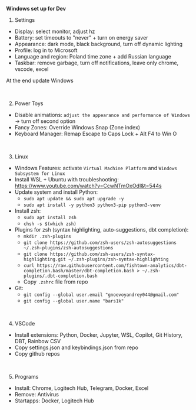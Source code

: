 **Windows set up for Dev**

1. Settings
- Display: select monitor, adjust hz
- Battery: set timeouts to "never" + turn on energy saver
- Appearance: dark mode, black background, turn off dynamic lighting
- Profile: log in to Microsoft
- Language and region: Poland time zone + add Russian language
- Taskbar: remove garbage, turn off notifications, leave only chrome, vscode, excel

At the end update Windows

<br>

2. Power Toys
- Disable animations: `adjust the appearance and performance of Windows` -> turn off second option
- Fancy Zones: Override Windows Snap (Zone index)
- Keyboard Manager: Remap Escape to Caps Lock + Alt F4 to Win O

<br>

3. Linux
- Windows Features: activate `Virtual Machine Platform` and `Windows Subsystem for Linux`
- Install WSL + Ubuntu with troubleshooting: https://www.youtube.com/watch?v=CcwNTmOxOdI&t=544s
- Update system and install Python:
    - `sudo apt update && sudo apt upgrade -y`
    - `sudo apt install -y python3 python3-pip python3-venv`
- Install zsh:
    - `sudo apt install zsh`
    - `chsh -s $(which zsh)`
- Plugins for zsh (syntax highlighting, auto-suggestions, dbt completion):
    - `mkdir .zsh-plugins`
    - `git clone https://github.com/zsh-users/zsh-autosuggestions ~/.zsh-plugins/zsh-autosuggestions`
    - `git clone https://github.com/zsh-users/zsh-syntax-highlighting.git ~/.zsh-plugins/zsh-syntax-highlighting`
    - `curl https://raw.githubusercontent.com/fishtown-analytics/dbt-completion.bash/master/dbt-completion.bash > ~/.zsh-plugins/.dbt-completion.bash`
    - Copy `.zshrc` file from repo 
- Git:
    - `git config --global user.email "gnoevoyandrey044@gmail.com"`
    - `git config --global user.name "bars1k"`

<br>

4. VSCode
- Install extensions: Python, Docker, Jupyter, WSL, Copilot, Git History, DBT, Rainbow CSV
- Copy settings.json and keybindings.json from repo
- Copy github repos 

<br>

5. Programs
- Install: Chrome, Logitech Hub, Telegram, Docker, Excel
- Remove: Antivirus
- Startapps: Docker, Logitech Hub
